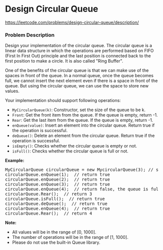 # Design Circular Queue
https://leetcode.com/problems/design-circular-queue/description/
### Problem Description
Design your implementation of the circular queue. The circular queue is a linear data structure in which the operations are performed based on FIFO (First In First Out) principle and the last position is connected back to the first position to make a circle. It is also called "Ring Buffer".

One of the benefits of the circular queue is that we can make use of the spaces in front of the queue. In a normal queue, once the queue becomes full, we cannot insert the next element even if there is a space in front of the queue. But using the circular queue, we can use the space to store new values.

Your implementation should support following operations:

*   `MyCircularQueue(k)`: Constructor, set the size of the queue to be k.
*   `Front`: Get the front item from the queue. If the queue is empty, return -1.
*   `Rear`: Get the last item from the queue. If the queue is empty, return -1.
*   `enQueue(value)`: Insert an element into the circular queue. Return true if the operation is successful.
*   `deQueue()`: Delete an element from the circular queue. Return true if the operation is successful.
*   `isEmpty()`: Checks whether the circular queue is empty or not.
*   `isFull()`: Checks whether the circular queue is full or not.

**Example:**

<pre>MyCircularQueue circularQueue = new MycircularQueue(3); // set the size to be 3
circularQueue.enQueue(1);  // return true
circularQueue.enQueue(2);  // return true
circularQueue.enQueue(3);  // return true
circularQueue.enQueue(4);  // return false, the queue is full
circularQueue.Rear();  // return 3
circularQueue.isFull();  // return true
circularQueue.deQueue();  // return true
circularQueue.enQueue(4);  // return true
circularQueue.Rear();  // return 4
</pre>

**Note:**

*   All values will be in the range of [0, 1000].
*   The number of operations will be in the range of [1, 1000].
*   Please do not use the built-in Queue library.

